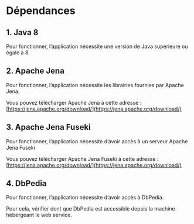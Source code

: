 # Dépendances

## 1. Java 8

Pour fonctionner, l’application nécessite une version de Java supérieure ou égale à 8.

## 2. Apache Jena

Pour fonctionner, l’application nécessite les librairies fournies par Apache Jena. 

Vous pouvez télécharger Apache Jena à cette adresse : [https://jena.apache.org/download/](https://jena.apache.org/download/)

## 3. Apache Jena Fuseki

Pour fonctionner, l’application nécessite d’avoir accès à un serveur Apache Jena Fuseki

Vous pouvez télécharger Apache Jena Fuseki à cette adresse : [https://jena.apache.org/download/](https://jena.apache.org/download/)

## 4. DbPedia

Pour fonctionner, l’application nécessite d’avoir accès à DbPedia. 

Pour cela, vérifier dont que DbPedia est accessible depuis la machine hébergeant le web service. 
